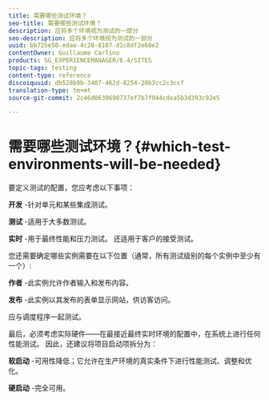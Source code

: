 ```yaml
---
title: 需要哪些测试环境？
seo-title: 需要哪些测试环境？
description: 应将多个环境视为测试的一部分
seo-description: 应将多个环境视为测试的一部分
uuid: bb725e50-edae-4c20-8107-d1c8df2e60e2
contentOwner: Guillaume Carlino
products: SG_EXPERIENCEMANAGER/6.4/SITES
topic-tags: testing
content-type: reference
discoiquuid: db528b9b-3407-462d-8254-20b3cc2c3ccf
translation-type: tm+mt
source-git-commit: 2c46d0630690737ef7b7f944cdea5b3d393c92e5

---
```



# 需要哪些测试环境？{#which-test-environments-will-be-needed}

要定义测试的配置，您应考虑以下事项：

**开发** -针对单元和某些集成测试。

**测试** -适用于大多数测试。

**实时** -用于最终性能和压力测试。 还适用于客户的接受测试。

您还需要确定哪些实例需要在以下位置（通常，所有测试级别的每个实例中至少有一个）:

**作者** -此实例允许作者输入和发布内容。

**发布** -此实例以其发布的表单显示网站，供访客访问。

应与调度程序一起测试。

最后，必须考虑实际硬件——在最接近最终实时环境的配置中，在系统上进行任何性能测试。 因此，还建议将项目启动项拆分为：

**软启动** -可用性降低；它允许在生产环境的真实条件下进行性能测试、调整和优化。

**硬启动** -完全可用。
